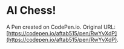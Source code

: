 # AI Chess!

A Pen created on CodePen.io. Original URL: [https://codepen.io/aftab515/pen/RwYvXdP](https://codepen.io/aftab515/pen/RwYvXdP).

